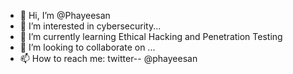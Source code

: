 - 👋 Hi, I’m @Phayeesan
- 👀 I’m interested in cybersecurity...
- 🌱 I’m currently learning Ethical Hacking and Penetration Testing
- 💞️ I’m looking to collaborate on ...
- 📫 How to reach me: twitter-- @phayeesan

<!---
Phayeesan/Phayeesan is a ✨ special ✨ repository because its `README.md` (this file) appears on your GitHub profile.
You can click the Preview link to take a look at your changes.
--->
